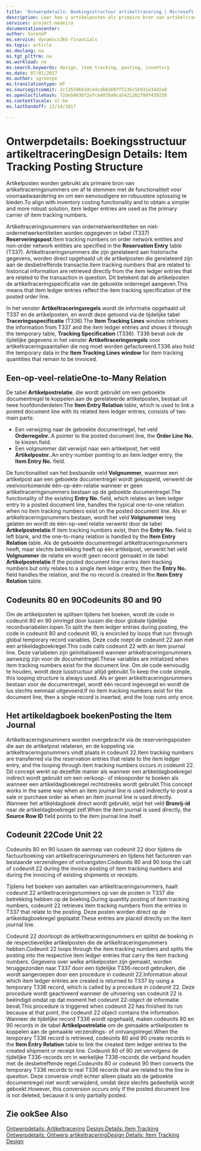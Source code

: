 ```yaml
---
title: 'Ontwerpdetails: Boekingsstructuur artikeltracering | Microsoft Docs'
description: Leer hoe u artikelposten als primaire bron van artikeltraceringsnummers gebruikt.
services: project-madeira
documentationcenter: 
author: SorenGP
ms.service: dynamics365-financials
ms.topic: article
ms.devlang: na
ms.tgt_pltfrm: na
ms.workload: na
ms.search.keywords: design, item tracking, posting, inventory
ms.date: 07/01/2017
ms.author: sgroespe
ms.translationtype: HT
ms.sourcegitcommit: 2c13559bb3dc44cdb61697f5135c5b931e34d2a8
ms.openlocfilehash: 72de5863bf2e7c64078a9ca5421202f00f439250
ms.contentlocale: nl-be
ms.lasthandoff: 12/14/2017

---
```

# <a name="design-details-item-tracking-posting-structure"></a><span data-ttu-id="28ad5-103">Ontwerpdetails: Boekingsstructuur artikeltracering</span><span class="sxs-lookup"><span data-stu-id="28ad5-103">Design Details: Item Tracking Posting Structure</span></span>
<span data-ttu-id="28ad5-104">Artikelposten worden gebruikt als primaire bron van artikeltraceringsnummers om af te stemmen met de functionaliteit voor voorraadwaardering en om een eenvoudigere en robuustere oplossing te bieden.</span><span class="sxs-lookup"><span data-stu-id="28ad5-104">To align with inventory costing functionality and to obtain a simpler and more robust solution, item ledger entries are used as the primary carrier of item tracking numbers.</span></span>  
  
<span data-ttu-id="28ad5-105">Artikeltraceringsnummers van ordernetwerkentiteiten en niet-ordernetwerkentiteiten worden opgegeven in tabel (T337) **Reserveringspost**.</span><span class="sxs-lookup"><span data-stu-id="28ad5-105">Item tracking numbers on order network entities and non-order network entities are specified in the **Reservation Entry** table (T337).</span></span> <span data-ttu-id="28ad5-106">Artikeltraceringsnummers die zijn gerelateerd aan historische gegevens, worden direct opgehaald uit de artikelposten die gerelateerd zijn aan de desbetreffende transactie.</span><span class="sxs-lookup"><span data-stu-id="28ad5-106">Item tracking numbers that are related to historical information are retrieved directly from the item ledger entries that are related to the transaction in question.</span></span> <span data-ttu-id="28ad5-107">Dit betekent dat de artikelposten de artikeltraceringspecificatie van de geboekte orderregel aangeven.</span><span class="sxs-lookup"><span data-stu-id="28ad5-107">This means that item ledger entries reflect the item tracking specification of the posted order line.</span></span>  
  
<span data-ttu-id="28ad5-108">In het venster **Artikeltraceringsregels** wordt de informatie opgehaald uit T337 en de artikelposten, en wordt deze getoond via de tijdelijke tabel **Traceringsspecificatie** (T336).</span><span class="sxs-lookup"><span data-stu-id="28ad5-108">The **Item Tracking Lines** window retrieves the information from T337 and the item ledger entries and shows it through the temporary table, **Tracking Specification** (T336).</span></span> <span data-ttu-id="28ad5-109">T336 bevat ook de tijdelijke gegevens in het venster **Artikeltraceringsregels** voor artikeltraceringsaantallen die nog moet worden gefactureerd.</span><span class="sxs-lookup"><span data-stu-id="28ad5-109">T336 also hold the temporary data in the **Item Tracking Lines window** for item tracking quantities that remain to be invoiced.</span></span>  
  
## <a name="one-to-many-relation"></a><span data-ttu-id="28ad5-110">Een-op-veel-relatie</span><span class="sxs-lookup"><span data-stu-id="28ad5-110">One-to-Many Relation</span></span>  
<span data-ttu-id="28ad5-111">De tabel **Artikelpostrelatie**, die wordt gebruikt om een geboekte documentregel te koppelen aan de gerelateerde artikelposten, bestaat uit twee hoofdonderdelen:</span><span class="sxs-lookup"><span data-stu-id="28ad5-111">The **Item Entry Relation** table, which is used to link a posted document line with its related item ledger entries, consists of two main parts:</span></span>  
  
* <span data-ttu-id="28ad5-112">Een verwijzing naar de geboekte documentregel, het veld **Orderregelnr.**.</span><span class="sxs-lookup"><span data-stu-id="28ad5-112">A pointer to the posted document line, the **Order Line No.**</span></span> <span data-ttu-id="28ad5-113">te kiezen.</span><span class="sxs-lookup"><span data-stu-id="28ad5-113">field.</span></span>  
* <span data-ttu-id="28ad5-114">Een volgnummer dat verwijst naar een artikelpost, het veld **Artikelpostnr.**.</span><span class="sxs-lookup"><span data-stu-id="28ad5-114">An entry number pointing to an item ledger entry, the **Item Entry No.** field.</span></span>  
  
<span data-ttu-id="28ad5-115">De functionaliteit van het bestaande veld **Volgnummer**, waarmee een artikelpost aan een geboekte documentregel wordt gekoppeld, verwerkt de veelvoorkomende één-op-één-relatie wanneer er geen artikeltraceringsnummers bestaan op de geboekte documentregel.</span><span class="sxs-lookup"><span data-stu-id="28ad5-115">The functionality of the existing **Entry No.** field, which relates an item ledger entry to a posted document line, handles the typical one-to-one relation when no item tracking numbers exist on the posted document line.</span></span> <span data-ttu-id="28ad5-116">Als er artikeltraceringsnummers bestaan, wordt het veld **Volgnummer** leeg gelaten en wordt de één-op-veel relatie verwerkt door de tabel **Artikelpostrelatie**.</span><span class="sxs-lookup"><span data-stu-id="28ad5-116">If item tracking numbers exist, then the **Entry No.** field is left blank, and the one-to-many relation is handled by the **Item Entry Relation** table.</span></span> <span data-ttu-id="28ad5-117">Als de geboekte documentregel artikeltraceringsnummers heeft, maar slechts betrekking heeft op één artikelpost, verwerkt het veld **Volgnummer** de relatie en wordt geen record gemaakt in de tabel **Artikelpostrelatie**.</span><span class="sxs-lookup"><span data-stu-id="28ad5-117">If the posted document line carries item tracking numbers but only relates to a single item ledger entry, then the **Entry No.** field handles the relation, and the no record is created in the **Item Entry Relation** table.</span></span>  
  
## <a name="codeunits-80-and-90"></a><span data-ttu-id="28ad5-118">Codeunits 80 en 90</span><span class="sxs-lookup"><span data-stu-id="28ad5-118">Codeunits 80 and 90</span></span>  
<span data-ttu-id="28ad5-119">Om de artikelposten te splitsen tijdens het boeken, wordt de code in codeunit 80 en 90 omringd door lussen die door globale tijdelijke recordvariabelen lopen.</span><span class="sxs-lookup"><span data-stu-id="28ad5-119">To split the item ledger entries during posting, the code in codeunit 80 and codeunit 90, is encircled by loops that run through global temporary record variables.</span></span> <span data-ttu-id="28ad5-120">Deze code roept de codeunit 22 aan met een artikeldagboekregel.</span><span class="sxs-lookup"><span data-stu-id="28ad5-120">This code calls codeunit 22 with an item journal line.</span></span> <span data-ttu-id="28ad5-121">Deze variabelen zijn geïnitialiseerd wanneer artikeltraceringsnummers aanwezig zijn voor de documentregel.</span><span class="sxs-lookup"><span data-stu-id="28ad5-121">These variables are initialized when item tracking numbers exist for the document line.</span></span> <span data-ttu-id="28ad5-122">Om de code eenvoudig te houden, wordt deze lusstructuur altijd gebruikt.</span><span class="sxs-lookup"><span data-stu-id="28ad5-122">To keep the code simple, this looping structure is always used.</span></span> <span data-ttu-id="28ad5-123">Als er geen artikeltraceringsnummers bestaan voor de documentregel, wordt één record ingevoegd en wordt de lus slechts eenmaal uitgevoerd.</span><span class="sxs-lookup"><span data-stu-id="28ad5-123">If no item tracking numbers exist for the document line, then a single record is inserted, and the loop runs only once.</span></span>  
  
## <a name="posting-the-item-journal"></a><span data-ttu-id="28ad5-124">Het artikeldagboek boeken</span><span class="sxs-lookup"><span data-stu-id="28ad5-124">Posting the Item Journal</span></span>  
<span data-ttu-id="28ad5-125">Artikeltraceringsnummers worden overgebracht via de reserveringsposten die aan de artikelpost relateren, en de koppeling via artikeltraceringsnummers vindt plaats in codeunit 22.</span><span class="sxs-lookup"><span data-stu-id="28ad5-125">Item tracking numbers are transferred via the reservation entries that relate to the item ledger entry, and the looping through item tracking numbers occurs in codeunit 22.</span></span> <span data-ttu-id="28ad5-126">Dit concept werkt op dezelfde manier als wanneer een artikeldagboekregel indirect wordt gebruikt om een verkoop- of inkooporder te boeken als wanneer een artikeldagboekregel rechtstreeks wordt gebruikt.</span><span class="sxs-lookup"><span data-stu-id="28ad5-126">This concept works in the same way when an item journal line is used indirectly to post a sale or purchase order as when an item journal line is used directly.</span></span> <span data-ttu-id="28ad5-127">Wanneer het artikeldagboek direct wordt gebruikt, wijst het veld **Bronrij-id** naar de artikeldagboekregel zelf.</span><span class="sxs-lookup"><span data-stu-id="28ad5-127">When the item journal is used directly, the **Source Row ID** field points to the item journal line itself.</span></span>  
  
## <a name="code-unit-22"></a><span data-ttu-id="28ad5-128">Codeunit 22</span><span class="sxs-lookup"><span data-stu-id="28ad5-128">Code Unit 22</span></span>  
<span data-ttu-id="28ad5-129">Codeunits 80 en 90 lussen de aanroep van codeunit 22 door tijdens de factuurboeking van artikeltraceringsnummers en tijdens het factureren van bestaande verzendingen of ontvangsten.</span><span class="sxs-lookup"><span data-stu-id="28ad5-129">Codeunits 80 and 90 loop the call of codeunit 22 during the invoice posting of item tracking numbers and during the invoicing of existing shipments or receipts.</span></span>  
  
<span data-ttu-id="28ad5-130">Tijdens het boeken van aantallen van artikeltraceringsnummers, haalt codeunit 22 artikeltraceringsnummers op van de posten in T337 die betrekking hebben op de boeking.</span><span class="sxs-lookup"><span data-stu-id="28ad5-130">During quantity posting of item tracking numbers, codeunit 22 retrieves item tracking numbers from the entries in T337 that relate to the posting.</span></span> <span data-ttu-id="28ad5-131">Deze posten worden direct op de artikeldagboekregel geplaatst.</span><span class="sxs-lookup"><span data-stu-id="28ad5-131">These entries are placed directly on the item journal line.</span></span>  
  
<span data-ttu-id="28ad5-132">Codeunit 22 doorloopt de artikeltraceringsnummers en splitst de boeking in de respectievelijke artikelposten die de artikeltraceringsnummers hebben.</span><span class="sxs-lookup"><span data-stu-id="28ad5-132">Codeunit 22 loops through the item tracking numbers and splits the posting into the respective item ledger entries that carry the item tracking numbers.</span></span> <span data-ttu-id="28ad5-133">Gegevens over welke artikelposten zijn gemaakt, worden teruggezonden naar T337 door een tijdelijke T336-record gebruiken, die wordt aangeroepen door een procedure in codeunit 22.</span><span class="sxs-lookup"><span data-stu-id="28ad5-133">Information about which item ledger entries are created is returned to T337 by using a temporary T336 record, which is called by a procedure in codeunit 22.</span></span> <span data-ttu-id="28ad5-134">Deze procedure wordt geactiveerd wanneer de uitvoering van codeunit 22 is beëindigd omdat op dat moment het codeunit 22-object de informatie bevat.</span><span class="sxs-lookup"><span data-stu-id="28ad5-134">This procedure is triggered when codeunit 22 has finished its run because at that point, the codeunit 22 object contains the information.</span></span> <span data-ttu-id="28ad5-135">Wanneer de tijdelijke record T336 wordt opgehaald, maken codeunits 80 en 90 records in de tabel **Artikelpostrelatie** om de gemaakte artikelposten te koppelen aan de gemaakte verzendings- of ontvangstregel.</span><span class="sxs-lookup"><span data-stu-id="28ad5-135">When the temporary T336 record is retrieved, codeunits 80 and 90 create records in the **Item Entry Relation** table to link the created item ledger entries to the created shipment or receipt line.</span></span> <span data-ttu-id="28ad5-136">Codeunit 80 of 90 zet vervolgens de tijdelijke T336-records om in werkelijke T336-records die verband houden met de desbetreffende regel.</span><span class="sxs-lookup"><span data-stu-id="28ad5-136">Codeunits 80 or codeunit 90 then converts the temporary T336 records to real T336 records that are related to the line in question.</span></span> <span data-ttu-id="28ad5-137">Deze conversie vindt echter alleen plaats als de geboekte documentregel niet wordt verwijderd, omdat deze slechts gedeeltelijk wordt geboekt.</span><span class="sxs-lookup"><span data-stu-id="28ad5-137">However, this conversion occurs only if the posted document line is not deleted, because it is only partially posted.</span></span>  
  
## <a name="see-also"></a><span data-ttu-id="28ad5-138">Zie ook</span><span class="sxs-lookup"><span data-stu-id="28ad5-138">See Also</span></span>  
<span data-ttu-id="28ad5-139">[Ontwerpdetails: Artikeltracering](design-details-item-tracking.md) </span><span class="sxs-lookup"><span data-stu-id="28ad5-139">[Design Details: Item Tracking](design-details-item-tracking.md) </span></span>  
[<span data-ttu-id="28ad5-140">Ontwerpdetails: Ontwerp artikeltracering</span><span class="sxs-lookup"><span data-stu-id="28ad5-140">Design Details: Item Tracking Design</span></span>](design-details-item-tracking-design.md)
